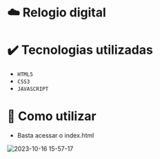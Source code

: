 # ☁️ Relogio digital

# ✔️ Tecnologias utilizadas 

- `HTML5`
- `CSS3`
- `JAVASCRIPT`

# 🔧 Como utilizar
- Basta acessar o index.html

![2023-10-16 15-57-17](https://github.com/BlackPoowerDev/Relogio/assets/116099170/8e0ed5f3-5ebc-496a-acdc-724982aaed5f)
